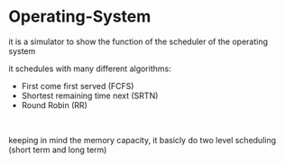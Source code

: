# Operating-System
it is a simulator to show the function of the scheduler of the operating system

it schedules with many different algorithms:
- First come first served (FCFS)
- Shortest remaining time next (SRTN)
- Round Robin (RR)

<br/>

keeping in mind the memory capacity, it basicly do two level scheduling (short term and long term)

